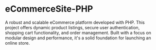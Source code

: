 # eCommerceSite-PHP
A robust and scalable eCommerce platform developed with PHP. This project offers dynamic product listings, secure user authentication, shopping cart functionality, and order management. Built with a focus on modular design and performance, it's a solid foundation for launching an online store.
